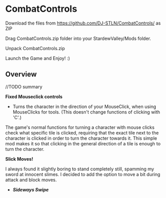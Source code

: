 # CombatControls
Download the files from https://github.com/DJ-STLN/CombatControls/ as ZIP

Drag CombatControls.zip folder into your StardewValley/Mods folder.

Unpack CombatControls.zip

Launch the Game and Enjoy! :)

## Overview

//TODO summary

**Fixed Mouseclick controls**

 - Turns the character in the direction of your MouseClick, when using MouseClicks for tools.
 (This doesn't change functions of clicking with 'C'.)
 
The game's normal functions for turning a character with mouse clicks check what specific tile is clicked,
requiring that the exact tile next to the character is clicked in order to turn the character towards it.
This simple mod makes it so that clicking in the general direction of a tile is enough to turn the character.

**Slick Moves!**

I always found it slightly boring to stand completely still, spamming my sword at innocent slimes.
I decided to add the option to move a bit during attack and block moves.

  - ***Sideways Swipe***
 
